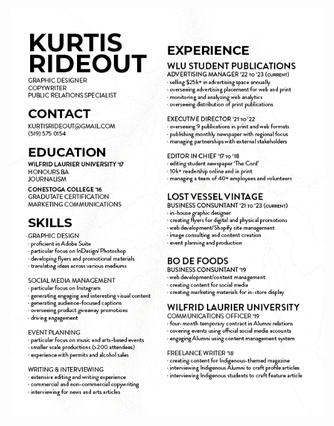 ![resume](https://github.com/kurtisrideout/kurtisrideout.github.io/blob/1f80418a22209500791f89a6a29ecc1c24490ad3/resume.png)

